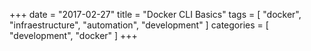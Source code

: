 +++
date = "2017-02-27"
title = "Docker CLI Basics"
tags = [ "docker", "infraestructure", "automation", "development" ]
categories = [
  "development",
  "docker"
]
+++
